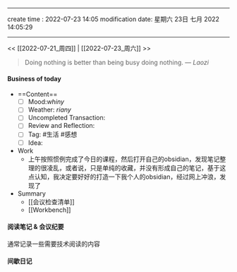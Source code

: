 
---
create time : 2022-07-23 14:05
modification date: 星期六 23日 七月 2022 14:05:29

---

<< [[2022-07-21_周四]] | [[2022-07-23_周六]] >>

> Doing nothing is better than being busy doing nothing.
> — <cite>Laozi</cite>

#### Business of today
-  ==Content==
	- [ ] Mood:*whiny*
	- [ ] Weather: *riany*
	- [ ] Uncompleted Transaction:
	- [ ] Review and Reflection:
	- [ ] Tag: #生活 #感想
	- [ ] Idea:
- Work
	- 上午按照惯例完成了今日的课程，然后打开自己的obsidian，发现笔记整理的很凌乱，或者说，只是单纯的收藏，并没有形成自己的笔记，基于这点认知，我决定要好好的打造一下我个人的obsidian，经过网上冲浪，发现了
- Summary
	- [[会议检查清单]]
	- [[Workbench]]
	
#### 阅读笔记 & 会议纪要
通常记录一些需要技术阅读的内容

#### 间歇日记

